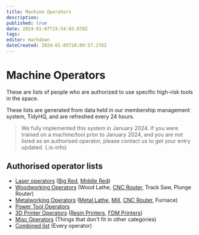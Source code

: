 ```yaml
---
title: Machine Operators
description: 
published: true
date: 2024-01-07T15:54:03.078Z
tags: 
editor: markdown
dateCreated: 2024-01-05T10:09:57.278Z
---
```


# Machine Operators

These are lists of people who are authorized to use specific high-risk tools in the space.

These lists are generated from data held in our membership management system, TidyHQ, and are refreshed every 24 hours.

> We fully implemented this system in January 2024. If you were trained on a machine/tool prior to January 2024, and you are not listed as an authorised operator, please contact us to get your entry updated.
{.is-info}

## Authorised operator lists

 * [Laser operators](/docs/reports/Laser_operators) ([Big Red](/tools/lasers/bigred), [Middle Red](/tools/lasers/middlered))
 * [Woodworking Operators](/docs/reports/Wood_operators) (Wood Lathe, [CNC Router](/tools/cnc/swarf/swarfomat), Track Saw, Plunge Router)
 * [Metalworking Operators](/docs/reports/Metal_operators) ([Metal Lathe](/tools/lathe), [Mill](/tools/milling_machine), [CNC Router](/tools/cnc/swarf/swarfomat), Furnace)
 * [Power Tool Operators](/docs/reports/Power_operators)
 * [3D Printer Operators](/docs/reports/Printer_operators) ([Resin Printers](/tools/3dprinters/home#resin), [FDM Printers](/tools/3dprinters/home#fdm-filament))
 * [Misc Operators](/docs/reports/Misc_operators) (Things that don't fit in other categories)
 * [Combined list](/docs/reports/All_operators) (Every operator)